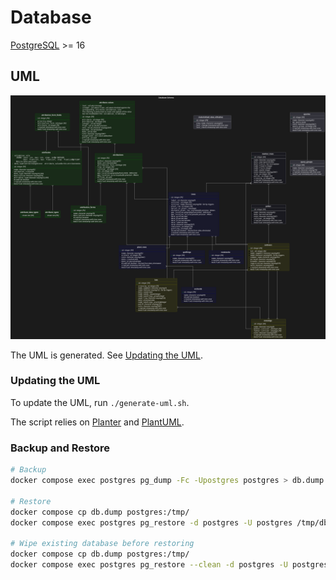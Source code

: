 # Database

[PostgreSQL](https://www.postgresql.org/docs/16/index.html) >= 16

## UML

![UML](./database-dark.svg)

The UML is generated. See [Updating the UML](#updating-the-uml).

### Updating the UML

To update the UML, run `./generate-uml.sh`.

The script relies on [Planter](https://github.com/achiku/planter) and
[PlantUML](https://plantuml.com/).

### Backup and Restore

```bash
# Backup
docker compose exec postgres pg_dump -Fc -Upostgres postgres > db.dump

# Restore
docker compose cp db.dump postgres:/tmp/
docker compose exec postgres pg_restore -d postgres -U postgres /tmp/db.dump

# Wipe existing database before restoring
docker compose cp db.dump postgres:/tmp/
docker compose exec postgres pg_restore --clean -d postgres -U postgres /tmp/db.dump
```
